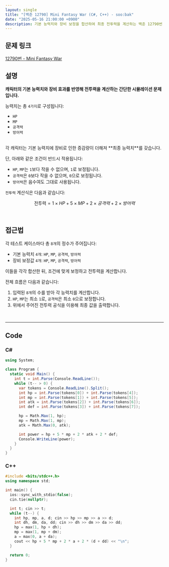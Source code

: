 ```yaml
---
layout: single
title: "[백준 12790] Mini Fantasy War (C#, C++) - soo:bak"
date: "2025-05-16 21:00:00 +0900"
description: 기본 능력치와 장비 보정을 합산하여 최종 전투력을 계산하는 백준 12790번 Mini Fantasy War 문제의 C# 및 C++ 풀이 및 해설
---
```


## 문제 링크
[12790번 - Mini Fantasy War](https://www.acmicpc.net/problem/12790)

## 설명

**캐릭터의 기본 능력치와 장비 효과를 반영해 전투력을 계산하는 간단한 시뮬레이션 문제입니다.**

능력치는 총 `4가지`로 구성됩니다:

- `HP`
- `MP`
- `공격력`
- `방어력`

<br>
각 캐릭터는 기본 능력치에 장비로 인한 증감량이 더해져 **최종 능력치**를 갖습니다.

단, 아래와 같은 조건이 반드시 적용됩니다:

- `HP`, `MP`는 `1`보다 작을 수 없으며, `1`로 보정됩니다.
- `공격력`은 `0`보다 작을 수 없으며, `0`으로 보정됩니다.
- `방어력`은 음수여도 그대로 사용됩니다.

`전투력` 계산식은 다음과 같습니다:

$$
\text{전투력} = 1 \times HP + 5 \times MP + 2 \times 공격력 + 2 \times 방어력
$$

<br>

## 접근법

각 테스트 케이스마다 총 `8개`의 정수가 주어집니다:

- 기본 능력치 `4개`: `HP`, `MP`, `공격력`, `방어력`
- 장비 보정값 `4개`: `HP`, `MP`, `공격력`, `방어력`

이들을 각각 합산한 뒤, 조건에 맞게 보정하고 전투력을 계산합니다.

전체 흐름은 다음과 같습니다:

1. 입력된 `8개`의 수를 받아 각 능력치를 계산합니다.
2. `HP`, `MP`는 최소 `1`로, `공격력`은 최소 `0`으로 보정합니다.
3. 위에서 주어진 전투력 공식을 이용해 최종 값을 출력합니다.

<br>

---

## Code

### C#
```csharp
using System;

class Program {
  static void Main() {
    int t = int.Parse(Console.ReadLine());
    while (t-- > 0) {
      var tokens = Console.ReadLine().Split();
      int hp = int.Parse(tokens[0]) + int.Parse(tokens[4]);
      int mp = int.Parse(tokens[1]) + int.Parse(tokens[5]);
      int atk = int.Parse(tokens[2]) + int.Parse(tokens[6]);
      int def = int.Parse(tokens[3]) + int.Parse(tokens[7]);

      hp = Math.Max(1, hp);
      mp = Math.Max(1, mp);
      atk = Math.Max(0, atk);

      int power = hp + 5 * mp + 2 * atk + 2 * def;
      Console.WriteLine(power);
    }
  }
}
```

### C++
```cpp
#include <bits/stdc++.h>
using namespace std;

int main() {
  ios::sync_with_stdio(false);
  cin.tie(nullptr);

  int t; cin >> t;
  while (t--) {
    int hp, mp, a, d; cin >> hp >> mp >> a >> d;
    int dh, dm, da, dd; cin >> dh >> dm >> da >> dd;
    hp = max(1, hp + dh);
    mp = max(1, mp + dm);
    a = max(0, a + da);
    cout << hp + 5 * mp + 2 * a + 2 * (d + dd) << "\n";
  }

  return 0;
}
```
